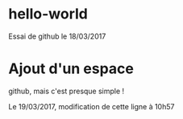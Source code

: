 # hello-world
Essai de github le 18/03/2017
# Ajout d'un espace
github, mais c'est presque simple !


Le 19/03/2017, modification de cette ligne à 10h57

